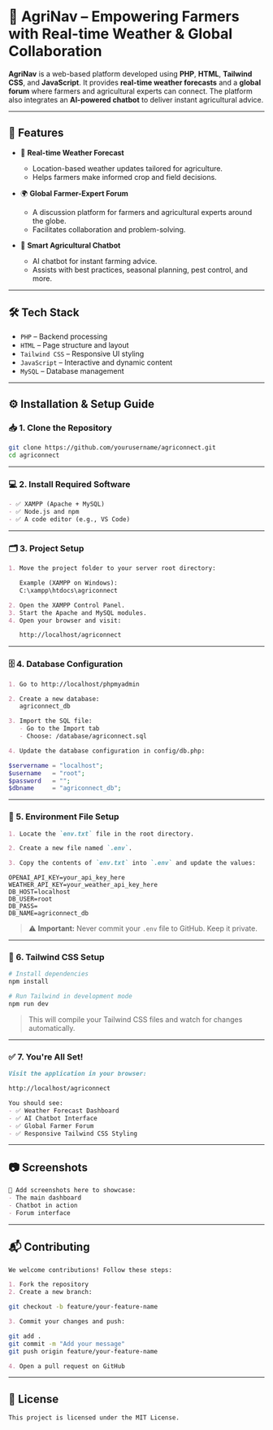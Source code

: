 # 🌾 AgriNav – Empowering Farmers with Real-time Weather & Global Collaboration

**AgriNav** is a web-based platform developed using **PHP**, **HTML**, **Tailwind CSS**, and **JavaScript**. It provides **real-time weather forecasts** and a **global forum** where farmers and agricultural experts can connect. The platform also integrates an **AI-powered chatbot** to deliver instant agricultural advice.

---

## 🚀 Features

- 📡 **Real-time Weather Forecast**
  - Location-based weather updates tailored for agriculture.
  - Helps farmers make informed crop and field decisions.

- 🌍 **Global Farmer-Expert Forum**
  - A discussion platform for farmers and agricultural experts around the globe.
  - Facilitates collaboration and problem-solving.

- 🤖 **Smart Agricultural Chatbot**
  - AI chatbot for instant farming advice.
  - Assists with best practices, seasonal planning, pest control, and more.

---

## 🛠️ Tech Stack

- `PHP` – Backend processing  
- `HTML` – Page structure and layout  
- `Tailwind CSS` – Responsive UI styling  
- `JavaScript` – Interactive and dynamic content  
- `MySQL` – Database management

---

## ⚙️ Installation & Setup Guide

### 📥 1. Clone the Repository

```bash
git clone https://github.com/yourusername/agriconnect.git
cd agriconnect
```

---

### 💻 2. Install Required Software

```markdown
- ✅ XAMPP (Apache + MySQL)
- ✅ Node.js and npm
- ✅ A code editor (e.g., VS Code)
```

---

### 🗂️ 3. Project Setup

```markdown
1. Move the project folder to your server root directory:

   Example (XAMPP on Windows):
   C:\xampp\htdocs\agriconnect

2. Open the XAMPP Control Panel.
3. Start the Apache and MySQL modules.
4. Open your browser and visit:

   http://localhost/agriconnect
```

---

### 🗄️ 4. Database Configuration

```markdown
1. Go to http://localhost/phpmyadmin

2. Create a new database:
   agriconnect_db

3. Import the SQL file:
   - Go to the Import tab
   - Choose: /database/agriconnect.sql

4. Update the database configuration in config/db.php:
```

```php
$servername = "localhost";
$username   = "root";
$password   = "";
$dbname     = "agriconnect_db";
```

---

### 🔐 5. Environment File Setup

```markdown
1. Locate the `env.txt` file in the root directory.

2. Create a new file named `.env`.

3. Copy the contents of `env.txt` into `.env` and update the values:
```

```env
OPENAI_API_KEY=your_api_key_here
WEATHER_API_KEY=your_weather_api_key_here
DB_HOST=localhost
DB_USER=root
DB_PASS=
DB_NAME=agriconnect_db
```

> ⚠️ **Important:** Never commit your `.env` file to GitHub. Keep it private.

---

### 🎨 6. Tailwind CSS Setup

```bash
# Install dependencies
npm install

# Run Tailwind in development mode
npm run dev
```

> This will compile your Tailwind CSS files and watch for changes automatically.

---

### ✅ 7. You're All Set!

```markdown
Visit the application in your browser:

http://localhost/agriconnect

You should see:
- ✅ Weather Forecast Dashboard
- ✅ AI Chatbot Interface
- ✅ Global Farmer Forum
- ✅ Responsive Tailwind CSS Styling
```

---

## 📷 Screenshots

```markdown
📸 Add screenshots here to showcase:
- The main dashboard
- Chatbot in action
- Forum interface
```

---

## 📬 Contributing

```markdown
We welcome contributions! Follow these steps:

1. Fork the repository
2. Create a new branch:
```

```bash
git checkout -b feature/your-feature-name
```

```markdown
3. Commit your changes and push:
```

```bash
git add .
git commit -m "Add your message"
git push origin feature/your-feature-name
```

```markdown
4. Open a pull request on GitHub
```

---

## 📝 License

```markdown
This project is licensed under the MIT License.
```
